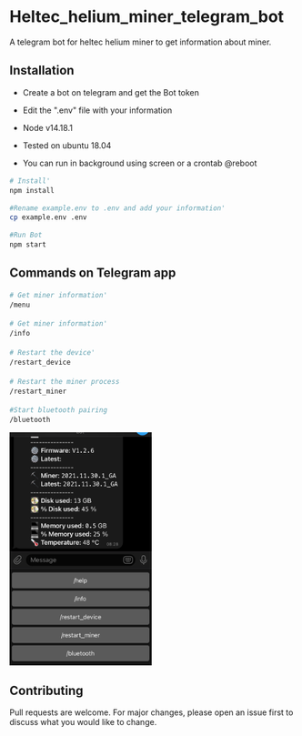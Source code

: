 # Heltec_helium_miner_telegram_bot
A telegram bot for heltec helium miner to get information about miner.

## Installation
- Create a bot on telegram and get the Bot token
- Edit the ".env" file with your information

- Node v14.18.1
- Tested on ubuntu 18.04
- You can run in background using screen or a crontab @reboot

```bash
# Install'
npm install 
```
```bash
#Rename example.env to .env and add your information'
cp example.env .env 
```


```bash
#Run Bot
npm start
```

## Commands on Telegram app

```bash
# Get miner information'
/menu

# Get miner information'
/info

# Restart the device'
/restart_device

# Restart the miner process
/restart_miner

#Start bluetooth pairing
/bluetooth
```


<img src="assets/image1.jpeg" width="250"/>



## Contributing
Pull requests are welcome. For major changes, please open an issue first to discuss what you would like to change.
